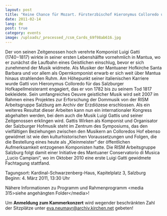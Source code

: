 ```yaml
---
layout: post
title: "Keine Chance für Mozart. Fürsterzbischof Hieronymus Colloredo und seine Hofkapellmeister"
date: 2011-02-14
lang: de
post: true
category: events
image: /uploads/_processed_/csm_Cards_69f98ab616.jpg
---
```



Der von seinen Zeitgenossen hoch verehrte Komponist Luigi Gatti (1740−1817) wirkte in seiner ersten Lebenshälfte vornehmlich in Mantua, wo er zunächst die Laufbahn eines Geistlichen einschlug, bevor er sich zunehmend der Musik widmete. Als Musiker der Mantuaner Hofkirche Santa Barbara und vor allem als Opernkomponist erwarb er sich weit über Mantua hinaus strahlenden Ruhm. Am Höhepunkt seiner italienischen Karriere wurde Gatti von Hieronymus Colloredo für das Salzburger Hofkapellmeisteramt engagiert, das er von 1782 bis zu seinem Tod 1817 bekleidete. Sein umfangreiches Oeuvre geistlicher Musik wird seit 2007 im Rahmen eines Projektes zur Erforschung der Dommusik von der RISM Arbeitsgruppe Salzburg am Archiv der Erzdiözese erschlossen. Als ein weiteres Resultat dieser Arbeiten kann nun ein internationaler Kongress abgehalten werden, bei dem auch die Musik Luigi Gattis und seiner Zeitgenossen erklingen wird. Gattis Wirken als Komponist und Organisator der Salzburger Hofmusik steht im Zentrum des Symposiums, das den vielfältigen Beziehungen zwischen den Musikern an Colloredos Hof ebenso gewidmet ist wie den kulturhistorischen Voraussetzungen und Folgen, die die Bestellung eines heute als „Kleinmeister“ der öffentlichen Aufmerksamkeit entzogenen Komponisten hatte. Die RISM Arbeitsgruppe Salzburg folgt damit einer Initiative des Mantuaner Conservatorio di Musica „Lucio Campiani“, wo im Oktober 2010 eine erste Luigi Gatti gewidmete Fachtagung stattfand.

Tagungsort: Kardinal-Schwarzenberg-Haus, Kapitelplatz 3, Salzburg
Beginn: 4. März 2011, 13:30 Uhr

Nähere Informationen zu Programm und Rahmenprogramm \<media 315\>siehe angehängten Folder\</media\>!

Um **Anmeldung zum Kammerkonzert** wird wegender beschränkten Zahl der Sitzplätze unter [eva.neumayr@archiv.kirchen.net](mailto:eva.neumayr@archiv.kirchen.net "mailto:eva.neumayr@archiv.kirchen.net") gebeten!